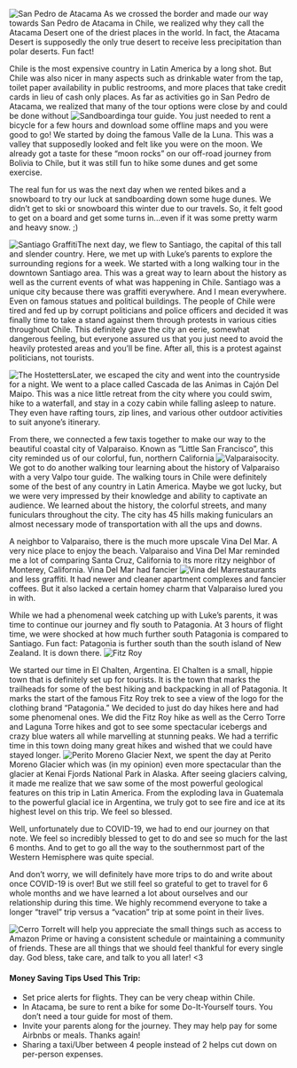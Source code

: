 ![](Chile/bikeboarding_opt.jpg "San Pedro de Atacama") As we crossed the border and made our way towards San Pedro de Atacama in Chile, we realized why they call the Atacama Desert one of the driest places in the world.  In fact, the Atacama Desert is supposedly the only true desert to receive less precipitation than polar deserts.  Fun fact!

Chile is the most expensive country in Latin America by a long shot.  But Chile was also nicer in many aspects such as drinkable water from the tap, toilet paper availability in public restrooms, and more places that take credit cards in lieu of cash only places. As far as activities go in San Pedro de Atacama, we realized that many of the tour options were close by and could be done without ![](Chile/sandboarding_opt.jpg "Sandboarding")a tour guide.  You just needed to rent a bicycle for a few hours and download some offline maps and you were good to go!  We started by doing the famous Valle de la Luna.  This was a valley that supposedly looked and felt like you were on the moon.  We already got a taste for these “moon rocks” on our off-road journey from Bolivia to Chile, but it was still fun to hike some dunes and get some exercise.

The real fun for us was the next day when we rented bikes and a snowboard to try our luck at sandboarding down some huge dunes.  We didn’t get to ski or snowboard this winter due to our travels.  So, it felt good to get on a board and get some turns in...even if it was some pretty warm and heavy snow.  ;)  

![](Chile/santiago_opt.jpg "Santiago Graffiti")The next day, we flew to Santiago, the capital of this tall and slender country.  Here, we met up with Luke’s parents to explore the surrounding regions for a week.  We started with a long walking tour in the downtown Santiago area.  This was a great way to learn about the history as well as the current events of what was happening in Chile.  Santiago was a unique city because there was graffiti everywhere.  And I mean everywhere.  Even on famous statues and political buildings.  The people of Chile were tired and fed up by corrupt politicians and police officers and decided it was finally time to take a stand against them through protests in various cities throughout Chile.  This definitely gave the city an eerie, somewhat dangerous feeling, but everyone assured us that you just need to avoid the heavily protested areas and you’ll be fine.  After all, this is a protest against politicians, not tourists.

![](Chile/hostetters_opt.jpg "The Hostetters")Later, we escaped the city and went into the countryside for a night.  We went to a place called Cascada de las Animas in Cajón Del Maipo.  This was a nice little retreat from the city where you could swim, hike to a waterfall, and stay in a cozy cabin while falling asleep to nature.  They even have rafting tours, zip lines, and various other outdoor activities to suit anyone’s itinerary.

From there, we connected a few taxis together to make our way to the beautiful coastal city of Valparaiso.  Known as “Little San Francisco”, this city reminded us of our colorful, fun, northern California ![](Chile/valpo_opt.jpg "Valparaiso")city.  We got to do another walking tour learning about the history of Valparaiso with a very Valpo tour guide.  The walking tours in Chile were definitely some of the best of any country in Latin America.  Maybe we got lucky, but we were very impressed by their knowledge and ability to captivate an audience.  We learned about the history, the colorful streets, and many funiculars throughout the city.  The city has 45 hills making funiculars an almost necessary mode of transportation with all the ups and downs.

A neighbor to Valparaiso, there is the much more upscale Vina Del Mar.  A very nice place to enjoy the beach.  Valparaiso and Vina Del Mar reminded me a lot of comparing Santa Cruz, California to its more ritzy neighbor of Monterey, California.  Vina Del Mar had fancier ![](Chile/mar_opt.jpg "Vina del Mar")restaurants and less graffiti.  It had newer and cleaner apartment complexes and fancier coffees.  But it also lacked a certain homey charm that Valparaiso lured you in with.

While we had a phenomenal week catching up with Luke’s parents, it was time to continue our journey and fly south to Patagonia.  At 3 hours of flight time, we were shocked at how much further south Patagonia is compared to Santiago.  Fun fact: Patagonia is further south than the south island of New Zealand.  It is down there.
![](Chile/fitzRoy_opt.jpg "Fitz Roy")

We started our time in El Chalten, Argentina.  El Chalten is a small, hippie town that is definitely set up for tourists.  It is the town that marks the trailheads for some of the best hiking and backpacking in all of Patagonia.  It marks the start of the famous Fitz Roy trek to see a view of the logo for the clothing brand “Patagonia.”  We decided to just do day hikes here and had some phenomenal ones.  We did the Fitz Roy hike as well as the Cerro Torre and Laguna Torre hikes and got to see some spectacular icebergs and crazy blue waters all while marvelling at stunning peaks.  We had a terrific time in this town doing many great hikes and wished that we could have stayed longer.
![](Chile/glacier_opt.jpg "Perito Moreno Glacier")
Next, we spent the day at Perito Moreno Glacier which was (in my opinion) even more spectacular than the glacier at Kenai Fjords National Park in Alaska.  After seeing glaciers calving, it made me realize that we saw some of the most powerful geological features on this trip in Latin America.  From the exploding lava in Guatemala to the powerful glacial ice in Argentina, we truly got to see fire and ice at its highest level on this trip.  We feel so blessed. 

Well, unfortunately due to COVID-19, we had to end our journey on that note.  We feel so incredibly blessed to get to do and see so much for the last 6 months.  And to get to go all the way to the southernmost part of the Western Hemisphere was quite special.  

And don’t worry, we will definitely have more trips to do and write about once COVID-19 is over!  But we still feel so grateful to get to travel for 6 whole months and we have learned a lot about ourselves and our relationship during this time.  We highly recommend everyone to take a longer “travel” trip versus a “vacation” trip at some point in their lives.  

![](Chile/patagonia_opt.jpg "Cerro Torre")It will help you appreciate the small things such as access to Amazon Prime or having a consistent schedule or maintaining a community of friends.  These are all things that we should feel thankful for every single day.  God bless, take care, and talk to you all later! <3 

#### Money Saving Tips Used This Trip:

* Set price alerts for flights.  They can be very cheap within Chile.
* In Atacama, be sure to rent a bike for some Do-It-Yourself tours.  You don’t need a tour guide for most of them.
* Invite your parents along for the journey.  They may help pay for some Airbnbs or meals.  Thanks again!
* Sharing a taxi/Uber between 4 people instead of 2 helps cut down on per-person expenses.


